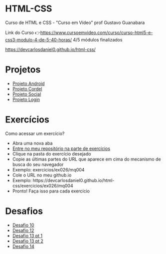 # HTML-CSS
Curso de HTML e CSS - "Curso em Vídeo" prof Gustavo Guanabara 

Link do Curso 👉<a href="https://www.cursoemvideo.com/curso/curso-html5-e-css3-modulo-4-de-5-40-horas/" target="_blank">https://www.cursoemvideo.com/curso/curso-html5-e-css3-modulo-4-de-5-40-horas/</a> 4/5 módulos finalizados

https://devcarlosdaniel0.github.io/html-css/

# Projetos

<ul>
    <li><a href="https://devcarlosdaniel0.github.io/html-css/projetos/projeto-android/" target="_blank">Projeto Android</a></li>
    <li><a href="https://devcarlosdaniel0.github.io/html-css/projetos/projeto-cordel/" target="_blank">Projeto Cordel</a></li>
    <li><a href="https://devcarlosdaniel0.github.io/html-css/projetos/projeto-social/" target="_blank">Projeto Social</a></li>
    <li><a href="https://devcarlosdaniel0.github.io/html-css/projetos/projeto-login/" target="_blank">Projeto Login</a></li>
</ul>

# Exercícios

Como acessar um exercício?

<ul>
    <li>Abra uma nova aba</li>
    <li><a href="https://github.com/devcarlosdaniel0/html-css/tree/main/exercicios/" target="_blank">Entre no meu repositório na parte de exercícios <a></li> 
    <li>Clique na pasta do exercício desejado</li>
    <li>Copie as últimas partes do URL que aparece em cima do mecanismo de busca do seu navegador</li>
    <li>Exemplo: exercicios/ex026/mq004</li>
    <li>Cole o URL no meu github.io</li>
    <li>Exemplo: https://devcarlosdaniel0.github.io/html-css/exercicios/ex026/mq004</li>
    <li>Pronto! Faça isso para cada exercício</li>
</ul>

# Desafios

<ul>
    <li><a href="https://devcarlosdaniel0.github.io/html-css/exercicios/desafio10/android.html" target="_blank">Desafio 10</a></li>
    <li><a href="https://devcarlosdaniel0.github.io/html-css/exercicios/desafio12/" target="_blank">Desafio 12</a></li>
    <li><a href="https://devcarlosdaniel0.github.io/html-css/exercicios/desafio13/d1.html" target="_blank">Desafio 13 pt 1</a></li>
    <li><a href="https://devcarlosdaniel0.github.io/html-css/exercicios/desafio13/d2.html" target="_blank">Desafio 13 pt 2</a></li>
    <li><a href="https://devcarlosdaniel0.github.io/html-css/exercicios/desafio14/" target="_blank">Desafio 14</a></li>
</ul>
